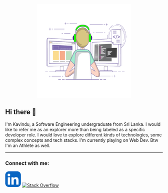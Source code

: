 <p align="center"><img src="https://github.com/kavindujayarathne/kavindujayarathne/blob/main/TechStuff.gif" alt="Entering IMG" width="300" height="300"></p>

<h2>Hi there 👋</h2>

<p>
I'm Kavindu, a Software Engineering undergraduate from Sri Lanka. I would like to refer me as an explorer more than being labeled as a specific developer role. I would love to explore different kinds of technologies, some complex concepts and tech stacks. I'm currently playing on Web Dev. Btw I'm an Athlete as well.</p>

---

<h3>Connect with me:</h3>
<p align="left">
<a href="https://linkedin.com/in/kavindu-jayarathne" target="_blank"><img src="https://github.com/tandpfun/skill-icons/blob/main/icons/LinkedIn.svg" alt="LinkedIn" height="50" width="50" /></a>
<a href="https://stackoverflow.com/users/20195136/kavindu-jayarathne" target="_blank"><img src="https://raw.githubusercontent.com/rahuldkjain/github-profile-readme-generator/master/src/images/icons/Social/stack-overflow.svg" alt="Stack Overflow" height="50" width="50" /></a>
</p>



